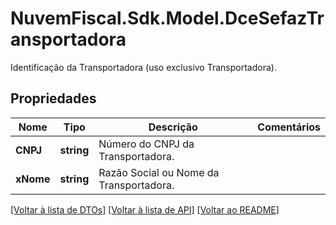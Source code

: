 # NuvemFiscal.Sdk.Model.DceSefazTransportadora
Identificação da Transportadora (uso exclusivo Transportadora).

## Propriedades

Nome | Tipo | Descrição | Comentários
------------ | ------------- | ------------- | -------------
**CNPJ** | **string** | Número do CNPJ da Transportadora. | 
**xNome** | **string** | Razão Social ou Nome da Transportadora. | 

[[Voltar à lista de DTOs]](../README.md#documentation-for-models) [[Voltar à lista de API]](../README.md#documentation-for-api-endpoints) [[Voltar ao README]](../README.md)

